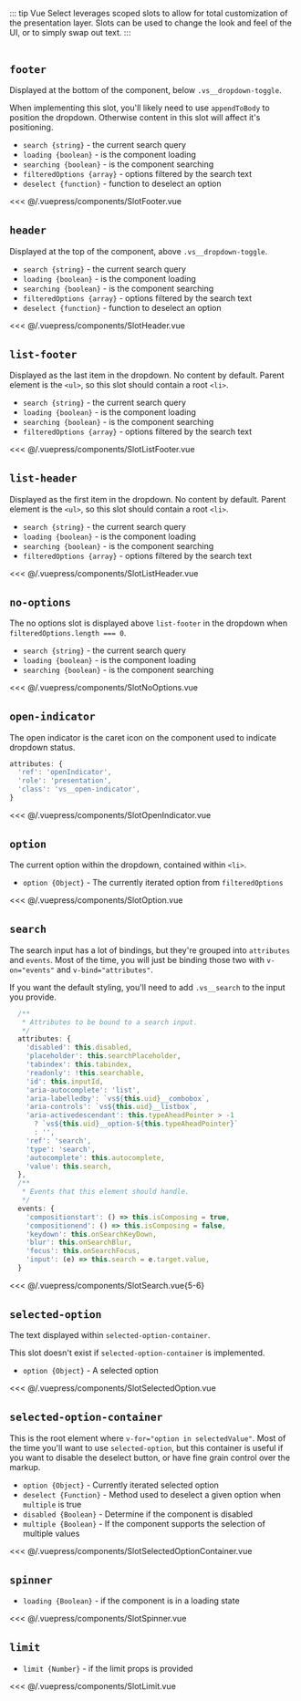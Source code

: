 ::: tip
Vue Select leverages scoped slots to allow for total customization of the presentation layer.
Slots can be used to change the look and feel of the UI, or to simply swap out text.
:::

<style>
  .slot-docs h2 {
    border-top: 1px solid #f0f0f0;
    border-bottom: none;
    margin-top: 2rem;
    padding-top: 2rem;
  }
  .slot-docs h2:first-child {
    border-top: none;
    margin-top: 0;
  }
</style>

<div class="slot-docs">

## `footer` <Badge text="3.8.0+" />

Displayed at the bottom of the component, below `.vs__dropdown-toggle`.

When implementing this slot, you'll likely need to use `appendToBody` to position the dropdown.
Otherwise content in this slot will affect it's positioning.

- `search {string}` - the current search query
- `loading {boolean}` - is the component loading
- `searching {boolean}` - is the component searching
- `filteredOptions {array}` - options filtered by the search text
- `deselect {function}` - function to deselect an option

<SlotFooter />
<<< @/.vuepress/components/SlotFooter.vue

## `header` <Badge text="3.8.0+" />

Displayed at the top of the component, above `.vs__dropdown-toggle`.

- `search {string}` - the current search query
- `loading {boolean}` - is the component loading
- `searching {boolean}` - is the component searching
- `filteredOptions {array}` - options filtered by the search text
- `deselect {function}` - function to deselect an option

<SlotHeader />
<<< @/.vuepress/components/SlotHeader.vue

## `list-footer` <Badge text="3.8.0+" />

Displayed as the last item in the dropdown. No content by default. Parent element is the `<ul>`,
so this slot should contain a root `<li>`.

- `search {string}` - the current search query
- `loading {boolean}` - is the component loading
- `searching {boolean}` - is the component searching
- `filteredOptions {array}` - options filtered by the search text

<SlotListFooter />
<<< @/.vuepress/components/SlotListFooter.vue

## `list-header` <Badge text="3.8.0+" />

Displayed as the first item in the dropdown. No content by default. Parent element is the `<ul>`,
so this slot should contain a root `<li>`.

- `search {string}` - the current search query
- `loading {boolean}` - is the component loading
- `searching {boolean}` - is the component searching
- `filteredOptions {array}` - options filtered by the search text

<SlotListHeader />
<<< @/.vuepress/components/SlotListHeader.vue

## `no-options`

The no options slot is displayed above `list-footer` in the dropdown when
`filteredOptions.length === 0`.

- `search {string}` - the current search query
- `loading {boolean}` - is the component loading
- `searching {boolean}` - is the component searching

<SlotNoOptions />
<<< @/.vuepress/components/SlotNoOptions.vue

## `open-indicator`

The open indicator is the caret icon on the component used to indicate dropdown status.

```js
attributes: {
  'ref': 'openIndicator',
  'role': 'presentation',
  'class': 'vs__open-indicator',
}
```

<SlotOpenIndicator />
<<< @/.vuepress/components/SlotOpenIndicator.vue

## `option`

The current option within the dropdown, contained within `<li>`.

- `option {Object}` - The currently iterated option from `filteredOptions`

<SlotOption />
<<< @/.vuepress/components/SlotOption.vue

## `search`

The search input has a lot of bindings, but they're grouped into `attributes` and `events`. Most
of the time, you will just be binding those two with `v-on="events"` and `v-bind="attributes"`.

If you want the default styling, you'll need to add `.vs__search` to the input you provide.

```js
  /**
   * Attributes to be bound to a search input.
   */
  attributes: {
    'disabled': this.disabled,
    'placeholder': this.searchPlaceholder,
    'tabindex': this.tabindex,
    'readonly': !this.searchable,
    'id': this.inputId,
    'aria-autocomplete': 'list',
    'aria-labelledby': `vs${this.uid}__combobox`,
    'aria-controls': `vs${this.uid}__listbox`,
    'aria-activedescendant': this.typeAheadPointer > -1
      ? `vs${this.uid}__option-${this.typeAheadPointer}`
      : '',
    'ref': 'search',
    'type': 'search',
    'autocomplete': this.autocomplete,
    'value': this.search,
  },
  /**
   * Events that this element should handle.
   */
  events: {
    'compositionstart': () => this.isComposing = true,
    'compositionend': () => this.isComposing = false,
    'keydown': this.onSearchKeyDown,
    'blur': this.onSearchBlur,
    'focus': this.onSearchFocus,
    'input': (e) => this.search = e.target.value,
  }
```

<SlotSearch />
<<< @/.vuepress/components/SlotSearch.vue{5-6}

## `selected-option`

The text displayed within `selected-option-container`.

This slot doesn't exist if `selected-option-container` is implemented.

- `option {Object}` - A selected option

<SlotSelectedOption />
<<< @/.vuepress/components/SlotSelectedOption.vue

## `selected-option-container`

This is the root element where `v-for="option in selectedValue"`. Most of the time you'll want to
use `selected-option`, but this container is useful if you want to disable the deselect button,
or have fine grain control over the markup.

- `option {Object}` - Currently iterated selected option
- `deselect {Function}` - Method used to deselect a given option when `multiple` is true
- `disabled {Boolean}` - Determine if the component is disabled
- `multiple {Boolean}` - If the component supports the selection of multiple values

<SlotSelectedOptionContainer />
<<< @/.vuepress/components/SlotSelectedOptionContainer.vue

## `spinner`

- `loading {Boolean}` - if the component is in a loading state

<SlotSpinner />
<<< @/.vuepress/components/SlotSpinner.vue

## `limit`

- `limit {Number}` - if the limit props is provided

<SlotLimit />
<<< @/.vuepress/components/SlotLimit.vue

</div>
